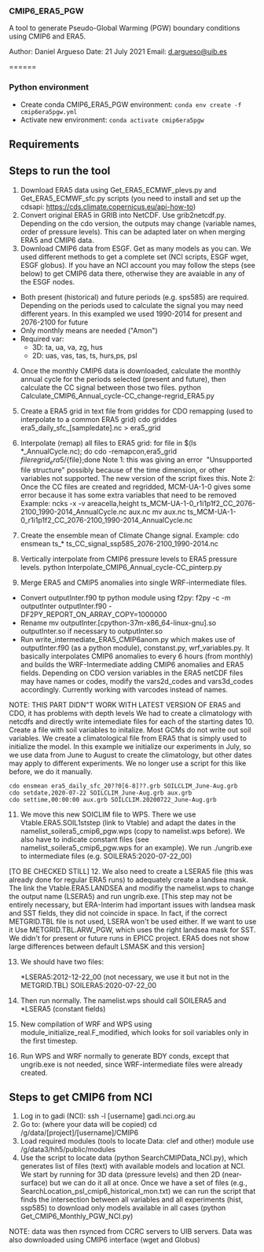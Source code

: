 
### CMIP6_ERA5_PGW

A tool to generate Pseudo-Global Warming (PGW) boundary conditions using CMIP6 and ERA5.

Author: Daniel Argueso <daniel>
Date:   21 July 2021
Email:  d.argueso@uib.es

======

### Python environment

- Create conda CMIP6_ERA5_PGW environment: `conda env create -f cmip6era5pgw.yml`
- Activate new environment: `conda activate cmip6era5pgw`

## Requirements


## Steps to run the tool

1. Download ERA5 data using Get_ERA5_ECMWF_plevs.py and Get_ERA5_ECMWF_sfc.py scripts (you need to install and set up the cdsapi: https://cds.climate.copernicus.eu/api-how-to)
2. Convert original ERA5 in GRIB into NetCDF. Use grib2netcdf.py. Depending on the cdo version, the outputs may change (variable names, order of pressure levels). This can be adapted later on when merging ERA5 and CMIP6 data.
3. Download CMIP6 data from ESGF. Get as many models as you can. We used different methods to get a complete set (NCI scripts, ESGF wget, ESGF globus). If you have an NCI account you may follow the steps (see below) to get CMIP6 data there, otherwise they are avaiable in any of the ESGF nodes.
  - Both present (historical) and future periods (e.g. sps585) are required. Depending on the periods used to calculate the signal you may need different years. In this exampled we used 1990-2014 for present and 2076-2100 for future
  - Only monthly means are needed ("Amon")
  - Required var:
    * 3D: ta, ua, va, zg, hus
    * 2D: uas, vas, tas, ts, hurs,ps, psl

4. Once the monthly CMIP6 data is downloaded, calculate the monthly annual cycle for the periods selected (present and future), then calculate the CC signal between those two files.
    python  Calculate_CMIP6_Annual_cycle-CC_change-regrid_ERA5.py
5. Create a ERA5 grid in text file from griddes for CDO remapping (used to interpolate to a common ERA5 grid)
    cdo griddes era5_daily_sfc_[sampledate].nc > era5_grid
6. Interpolate (remap) all files to ERA5 grid:
    for file in $(ls *_AnnualCycle.nc); do cdo -remapcon,era5_grid ${file} regrid_era5/${file};done
  Note 1: this was giving an error  "Unsupported file structure" possibly because of the time dimension, or other variables not supported. The new version of the script fixes this.
  Note 2: Once the CC files are created and regridded, MCM-UA-1-0 gives some error because it has some extra variables that need to be removed
    Example:
    ncks -x -v areacella,height ts_MCM-UA-1-0_r1i1p1f2_CC_2076-2100_1990-2014_AnnualCycle.nc aux.nc
    mv aux.nc ts_MCM-UA-1-0_r1i1p1f2_CC_2076-2100_1990-2014_AnnualCycle.nc
7. Create the ensemble mean of Climate Change signal. Example:
    cdo ensmean ts_* ts_CC_signal_ssp585_2076-2100_1990-2014.nc

8. Vertically interpolate from CMIP6 pressure levels to ERA5 pressure levels.
    python Interpolate_CMIP6_Annual_cycle-CC_pinterp.py

9. Merge ERA5 and CMIP5 anomalies into single WRF-intermediate files.
  - Convert outputInter.f90 tp python module using f2py:
    f2py -c -m outputInter outputInter.f90 -DF2PY_REPORT_ON_ARRAY_COPY=1000000
  - Rename mv outputInter.[cpython-37m-x86_64-linux-gnu].so outputInter.so if necessary to outputInter.so
  - Run write_intermediate_ERA5_CMIP6anom.py which makes use of outputInter.f90 (as a python module), constanst.py, wrf_variables.py. It basically interpolates CMIP6 anomalies to every 6 hours (from monthly) and builds the WRF-Intermediate adding CMIP6 anomalies and ERA5 fields. Depending on CDO version variables in the ERA5 netCDF files may have names or codes, modify the vars2d_codes and vars3d_codes accordingly. Currently working with varcodes instead of names.


NOTE: THIS PART DIDN"T WORK WITH LATEST VERSION OF ERA5 and CDO, it has problems with depth levels
We had to create a climatology with netcdfs and directly write intemediate files for each of the starting dates
10. Create a file with soil variables to initalize. Most GCMs do not write out soil variables. We create a climatological file from ERA5 that is simply used to initialize the model. In this example we initialize our experiments in July, so we use data from June to August to create the climatology, but other dates may apply to different experiments. We no longer use a script for this like before, we do it manually.

    cdo ensmean era5_daily_sfc_20??0[6-8]??.grb SOILCLIM_June-Aug.grb
    cdo setdate,2020-07-22 SOILCLIM_June-Aug.grb aux.grb
    cdo settime,00:00:00 aux.grb SOILCLIM.20200722_June-Aug.grb

11. We move this new SOICLIM file to WPS. There we use Vtable.ERA5.SOIL1ststep (link to Vtable) and adapt the dates in the namelist_soilera5_cmip6_pgw.wps (copy to namelist.wps before). We also have to indicate constant files (see namelist_soilera5_cmip6_pgw.wps for an example). We run ./ungrib.exe to intermediate files (e.g. SOILERA5:2020-07-22_00)

  [TO BE CHECKED STILL]
12. We also need to create a LSERA5 file (this was already done for regular ERA5 runs) to adequately create a landsea mask. The link the Vtable.ERA5.LANDSEA and modifiy the namelist.wps to change the output name (LSERA5) and run ungrib.exe. [This step may not be entirely necessary, but ERA-Interim had important issues with landsea mask and SST fields, they did not coincide in space. In fact, if the correct METGRID.TBL file is not used, LSERA won't be used either. If we want to use it Use METGRID.TBL.ARW_PGW, which uses the right landsea mask for SST. We didn't for present or future runs in EPICC project. ERA5 does not show large differences between default LSMASK and this version]

13. We should have two files:

    *LSERA5:2012-12-22_00 (not necessary, we use it but not in the METGRID.TBL)
    SOILERA5:2020-07-22_00

14. Then run normally. The namelist.wps should call SOILERA5 and *LSERA5 (constant fields)

15. New compilation of WRF and WPS using module_initialize_real.F_modified, which looks for soil variables only in the first timestep.
16. Run WPS and WRF normally to generate BDY conds, except that ungrib.exe is not needed, since WRF-intermediate files were already created.

## Steps to get CMIP6 from NCI
1. Log in to gadi (NCI):
    ssh -l [username] gadi.nci.org.au
2. Go to: (where your data will be copied)
    cd /g/data/[project]/[username]/CMIP6
3. Load required modules (tools to locate Data: clef and other)
    module use /g/data3/hh5/public/modules
4. Use the script to locate data (python SearchCMIPData_NCI.py), which generates list of files (text) with available models and location at NCI.
We start by running for 3D data (pressure levels) and then 2D (near-surface) but we can do it all at once. Once we have a set of files (e.g., SearchLocation_psl_cmip6_historical_mon.txt) we can run the script that finds the intersection between all variables and all experiments (hist, ssp585) to download only models available in all cases (python Get_CMIP6_Monthly_PGW_NCI.py)

NOTE: data was then rsynced from CCRC servers to UIB servers. Data was also downloaded using CMIP6 interface (wget and Globus)
